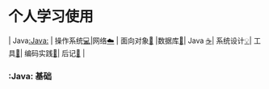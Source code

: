 # 个人学习使用
| Java[:Java:](#Java-基础) | 操作系统[:computer:](#computer-操作系统)|网络[:cloud:](#cloud-网络) | 面向对象[:couple:](#couple-面向对象) |数据库[:floppy_disk:](#floppy_disk-数据库)| Java [:coffee:](#coffee-java)| 系统设计[:bulb:](#bulb-系统设计)| 工具[:hammer:](#hammer-工具)| 编码实践[:speak_no_evil:](#speak_no_evil-编码实践)| 后记[:memo:](#memo-后记) |















### :Java: 基础
